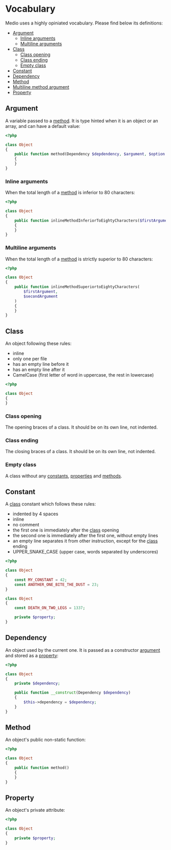 # Vocabulary

Medio uses a highly opiniated vocabulary. Please find below its definitions:

* [Argument](#argument)
    * [Inline arguments](#inline-arguments)
    * [Multiline arguments](#multiline-arguments)
* [Class](#class)
    * [Class opening](#class-opening)
    * [Class ending](#class-ending)
    * [Empty class](#empty-class)
* [Constant](#constant)
* [Dependency](#dependency)
* [Method](#method)
* [Multiline method argument]()
* [Property](#property)

## Argument

A variable passed to a [method](#method). It is type hinted when it is an object
or an array, and can have a default value:

```php
<?php

class Object
{
    public function method(Dependency $depdendency, $argument, $option = null)
    {
    }
}
```

### Inline arguments

When the total length of a [method](#method) is inferior to 80 characters:

```php
<?php

class Object
{
    public function inlineMethodInferiorToEightyCharacters($firstArgument)
    {
    }
}
```

### Multiline arguments

When the total length of a [method](#method) is strictly superior to 80 characters:

```php
<?php

class Object
{
    public function inlineMethodSuperiortoEightyCharacters(
        $firstArgument,
        $secondArgument
    )
    {
    }
}
```

## Class

An object following these rules:

* inline
* only one per file
* has an empty line before it
* has an empty line after it
* CamelCase (first letter of word in uppercase, the rest in lowercase)

```php
<?php

class Object
{
}
```

### Class opening

The opening braces of a class. It should be on its own line, not indented.

### Class ending

The closing braces of a class. It should be on its own line, not indented.

### Empty class

A class without any [constants](#constant), [properties](#property) and
[methods](#method).

## Constant

A [class](#class) constant which follows these rules:

* indented by 4 spaces
* inline
* no comment
* the first one is immediately after the [class](#class) opening
* the second one is immediately after the first one, without empty lines
* an empty line separates it from other instruction, except for the [class](#class) ending
* UPPER_SNAKE_CASE (upper case, words separated by underscores)

```php
<?php

class Object
{
    const MY_CONSTANT = 42;
    const ANOTHER_ONE_BITE_THE_DUST = 23;
}

class Object
{
    const DEATH_ON_TWO_LEGS = 1337;

    private $property;
}
```

## Dependency

An object used by the current one. It is passed as a constructor
[argument](#argument) and stored as a [property](#property):

```php
<?php

class Object
{
    private $dependency;

    public function __construct(Dependency $dependency)
    {
        $this->dependency = $dependency;
    }
}
```

## Method

An object's public non-static function:

```php
<?php

class Object
{
    public function method()
    {
    }
}
```

## Property

An object's private attribute:

```php
<?php

class Object
{
    private $property;
}
```

